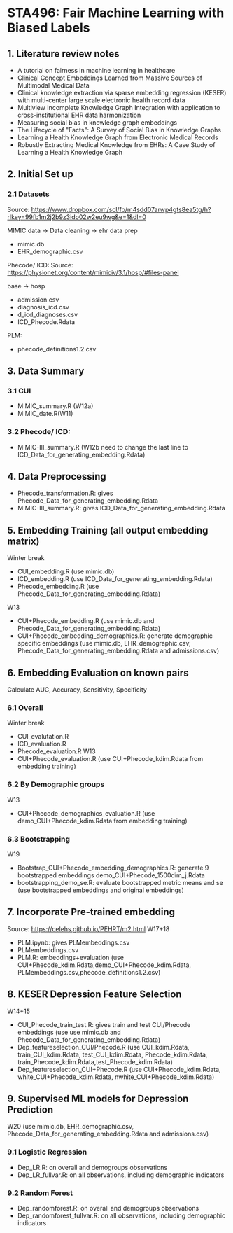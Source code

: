 # STA496: Fair Machine Learning with Biased Labels

## 1. Literature review notes
- A tutorial on fairness in machine learning in healthcare
- Clinical Concept Embeddings Learned from Massive Sources of Multimodal Medical Data
- Clinical knowledge extraction via sparse embedding regression (KESER) with multi-center large scale electronic health record data
- Multiview Incomplete Knowledge Graph Integration with application to cross-institutional EHR data harmonization
- Measuring social bias in knowledge graph embeddings
- The Lifecycle of "Facts": A Survey of Social Bias in Knowledge Graphs
- Learning a Health Knowledge Graph from Electronic Medical Records
- Robustly Extracting Medical Knowledge from EHRs: A Case Study of Learning a Health Knowledge Graph

## 2. Initial Set up
### 2.1 Datasets

Source: https://www.dropbox.com/scl/fo/m4sdd07arwp4gts8ea5tg/h?rlkey=99fb1m2j2b9z3ido02w2eu9wg&e=1&dl=0

MIMIC data -> Data cleaning -> ehr data prep
- mimic.db
- EHR_demographic.csv
    
Phecode/ ICD:
Source: https://physionet.org/content/mimiciv/3.1/hosp/#files-panel

base -> hosp
- admission.csv
- diagnosis_icd.csv
- d_icd_diagnoses.csv
- ICD_Phecode.Rdata

PLM: 
- phecode_definitions1.2.csv

## 3. Data Summary 
### 3.1 CUI
- MIMIC_summary.R (W12a)
- MIMIC_date.R(W11)
### 3.2 Phecode/ ICD:
- MIMIC-III_summary.R (W12b need to change the last line to ICD_Data_for_generating_embedding.Rdata)

## 4. Data Preprocessing
- Phecode_transformation.R: gives Phecode_Data_for_generating_embedding.Rdata
- MIMIC-III_summary.R: gives ICD_Data_for_generating_embedding.Rdata
  
## 5. Embedding Training (all output embedding matrix)
Winter break
- CUI_embedding.R (use mimic.db)
- ICD_embedding.R (use ICD_Data_for_generating_embedding.Rdata)
- Phecode_embedding.R (use Phecode_Data_for_generating_embedding.Rdata)

W13
- CUI+Phecode_embedding.R (use mimic.db and Phecode_Data_for_generating_embedding.Rdata)
- CUI+Phecode_embedding_demographics.R: generate demographic specific embeddings (use mimic.db, EHR_demographic.csv, Phecode_Data_for_generating_embedding.Rdata and admissions.csv)

## 6. Embedding Evaluation on known pairs
Calculate AUC, Accuracy, Sensitivity, Specificity
### 6.1 Overall 
Winter break
- CUI_evalutation.R
- ICD_evaluation.R
- Phecode_evaluation.R
W13
- CUI+Phecode_evaluation.R (use CUI+Phecode_kdim.Rdata from embedding training)

### 6.2 By Demographic groups
W13
- CUI+Phecode_demographics_evaluation.R (use demo_CUI+Phecode_kdim.Rdata from embedding training)

### 6.3 Bootstrapping
W19
- Bootstrap_CUI+Phecode_embedding_demographics.R: generate 9 bootstrapped embeddings demo_CUI+Phecode_1500dim_j.Rdata
- bootstrapping_demo_se.R: evaluate bootstrapped metric means and se (use bootstrapped embeddings and original embeddings)

## 7. Incorporate Pre-trained embedding
Source: https://celehs.github.io/PEHRT/m2.html
W17+18
- PLM.ipynb: gives PLMembeddings.csv
- PLMembeddings.csv
- PLM.R: embeddings+evaluation (use CUI+Phecode_kdim.Rdata,demo_CUI+Phecode_kdim.Rdata, PLMembeddings.csv,phecode_definitions1.2.csv)
  
## 8. KESER Depression Feature Selection
W14+15
- CUI_Phecode_train_test.R: gives train and test CUI/Phecode embeddings (use use mimic.db and Phecode_Data_for_generating_embedding.Rdata)
- Dep_featureselection_CUI/Phecode.R (use CUI_kdim.Rdata, train_CUI_kdim.Rdata, test_CUI_kdim.Rdata, Phecode_kdim.Rdata, train_Phecode_kdim.Rdata,test_Phecode_kdim.Rdata)
- Dep_featureselection_CUI+Phecode.R (use CUI+Phecode_kdim.Rdata, white_CUI+Phecode_kdim.Rdata, nwhite_CUI+Phecode_kdim.Rdata)
  
## 9. Supervised ML models for Depression Prediction
W20
(use mimic.db, EHR_demographic.csv, Phecode_Data_for_generating_embedding.Rdata and admissions.csv)
### 9.1 Logistic Regression
- Dep_LR.R: on overall and demogroups observations
- Dep_LR_fullvar.R: on all observations, including demographic indicators

### 9.2 Random Forest
- Dep_randomforest.R: on overall and demogroups observations
- Dep_randomforest_fullvar.R: on all observations, including demographic indicators
